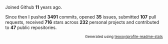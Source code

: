 Joined Github **11** years ago.

Since then I pushed **3491** commits, opened **35** issues, submitted **107** pull requests, received **716** stars across **232** personal projects and contributed to **47** public repositories.

<p align="right"><sub>Generated using <a href="https://github.com/marketplace/actions/profile-readme-stats">teoxoy/profile-readme-stats</a></sub></p>
